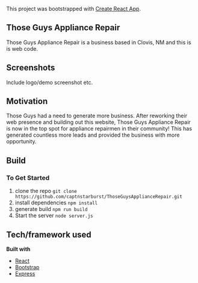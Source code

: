 This project was bootstrapped with [Create React App](https://github.com/facebook/create-react-app).

## Those Guys Appliance Repair
Those Guys Appliance Repair is a business based in Clovis, NM and this is is web code. 

## Screenshots
Include logo/demo screenshot etc.

## Motivation
Those Guys had a need to generate more business. After reworking their web presence and building out this website, Those Guys Appliance Repair is now in the top spot for appliance repairmen in their community! This has generated countless more leads and provided the business with more opportunity. 

## Build
### To Get Started
1) clone the repo `git clone https://github.com/captnstarburst/ThoseGuysApplianceRepair.git`
2) install dependencies `npm install`
3) generate build `npm run build`
4) Start the server `node server.js`

## Tech/framework used
<b>Built with</b>
- [React](https://reactjs.org/)
- [Bootstrap](https://getbootstrap.com/)
- [Express](https://expressjs.com/)
